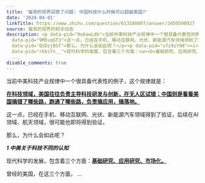 ```yaml
---
title: '猫哥的视界回答了问题: 中国科技什么时候可以超越美国?'
date: '2024-04-01'
linkTitle: https://www.zhihu.com/question/613188807/answer/3450500927
source: 猫哥的视界的知乎动态
description: <p data-pid="0o6awLdb">当前中美科技产业规律中一个很具备代表性的例子，这个规律就是：</p><p data-pid="DuD-WN0z"><u><b>在科技领域，美国往往负责主导科技研发与创新，在无人区试错；中国则是看看美国搞错了哪些路，跑通了哪些路，负责搞应用，搞落地。</b></u></p><p
  data-pid="9MEuqGT3">这一点，已经在手机、移动互联网、光伏、新能源汽车领域得到了验证，后续在AI领域、航天领域，很可能也即将得到验证。</p><p
  data-pid="QSDzjBST">那么，为什么会如此呢？</p><p data-pid="xfz9iY98"><i><b>1 中美关于科技不同的认知</b></i></p><p
  data-pid="r6biYx__">现代科学的发展，包含着三个方面：<u><b>基础研究、应用研究、市场化。</b></u></p><p data-pid="ujyLz-7a">曾经的美国，在这三个方面，
  ...
disable_comments: true
---
```

<p data-pid="0o6awLdb">当前中美科技产业规律中一个很具备代表性的例子，这个规律就是：</p><p data-pid="DuD-WN0z"><u><b>在科技领域，美国往往负责主导科技研发与创新，在无人区试错；中国则是看看美国搞错了哪些路，跑通了哪些路，负责搞应用，搞落地。</b></u></p><p data-pid="9MEuqGT3">这一点，已经在手机、移动互联网、光伏、新能源汽车领域得到了验证，后续在AI领域、航天领域，很可能也即将得到验证。</p><p data-pid="QSDzjBST">那么，为什么会如此呢？</p><p data-pid="xfz9iY98"><i><b>1 中美关于科技不同的认知</b></i></p><p data-pid="r6biYx__">现代科学的发展，包含着三个方面：<u><b>基础研究、应用研究、市场化。</b></u></p><p data-pid="ujyLz-7a">曾经的美国，在这三个方面， ...